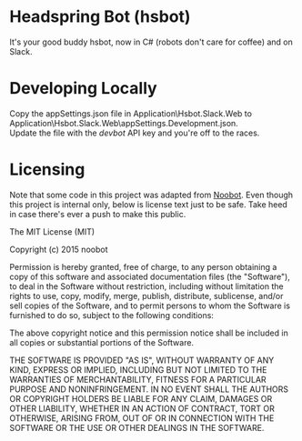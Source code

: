 # Headspring Bot (hsbot)

It's your good buddy hsbot, now in C# (robots don't care for coffee) and on Slack.

# Developing Locally

Copy the appSettings.json file in Application\Hsbot.Slack.Web to Application\Hsbot.Slack.Web\appSettings.Development.json.  
Update the file with the *devbot* API key and you're off to the races.

# Licensing

Note that some code in this project was adapted from [Noobot](https://github.com/noobot/noobot).  Even though this project is internal only, below is license text just to be safe.
Take heed in case there's ever a push to make this public.

The MIT License (MIT)

Copyright (c) 2015 noobot

Permission is hereby granted, free of charge, to any person obtaining a copy
of this software and associated documentation files (the "Software"), to deal
in the Software without restriction, including without limitation the rights
to use, copy, modify, merge, publish, distribute, sublicense, and/or sell
copies of the Software, and to permit persons to whom the Software is
furnished to do so, subject to the following conditions:

The above copyright notice and this permission notice shall be included in all
copies or substantial portions of the Software.

THE SOFTWARE IS PROVIDED "AS IS", WITHOUT WARRANTY OF ANY KIND, EXPRESS OR
IMPLIED, INCLUDING BUT NOT LIMITED TO THE WARRANTIES OF MERCHANTABILITY,
FITNESS FOR A PARTICULAR PURPOSE AND NONINFRINGEMENT. IN NO EVENT SHALL THE
AUTHORS OR COPYRIGHT HOLDERS BE LIABLE FOR ANY CLAIM, DAMAGES OR OTHER
LIABILITY, WHETHER IN AN ACTION OF CONTRACT, TORT OR OTHERWISE, ARISING FROM,
OUT OF OR IN CONNECTION WITH THE SOFTWARE OR THE USE OR OTHER DEALINGS IN THE
SOFTWARE.

